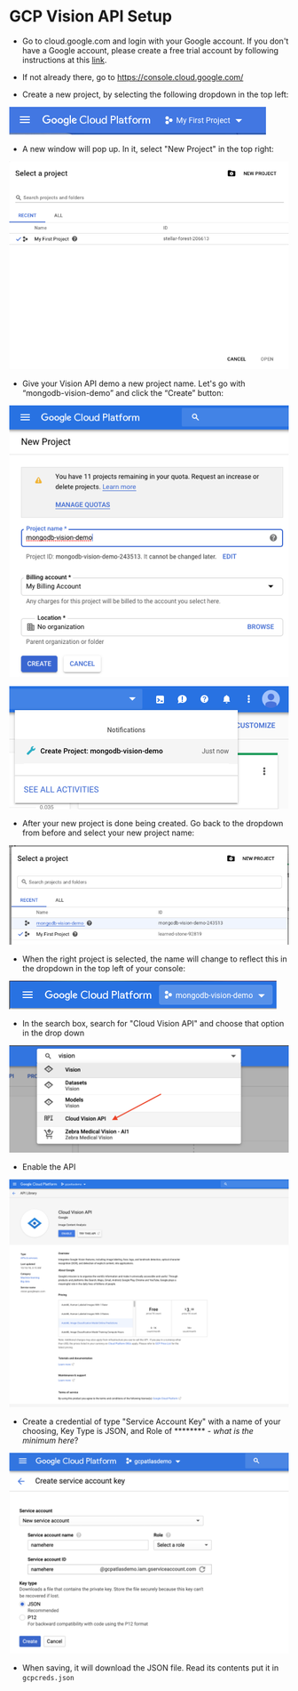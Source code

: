 # GCP Vision API Setup

* Go to cloud.google.com and login with your Google account. If you don't have a Google account, please create a free trial account by following instructions at this [link](https://console.cloud.google.com/freetrial).

* If not already there, go to https://console.cloud.google.com/

* Create a new project, by selecting the following dropdown in the top left:

![image](images/image30.png)

* A new window will pop up.  In it, select "New Project" in the top right:

![image](images/image14.png)

* Give your Vision API demo a new project name.  Let's go with “mongodb-vision-demo” and click the “Create” button:

![image](images/image28.png)

![image](images/image31.png)

* After your new project is done being created. Go back to the dropdown from before and select your new project name:

![image](images/image22.png)

* When the right project is selected, the name will change to reflect this in the dropdown in the top left of your console:

![image](images/image5.png)

* In the search box, search for "Cloud Vision API" and choose that option in the drop down

![](images/newss06.png)

* Enable the API

![](images/newss01.png)

* Create a credential of type "Service Account Key" with a name of your choosing, Key Type is JSON, and Role of ******** - _what is the minimum here_?

![](images/newss07.png)

* When saving, it will download the JSON file. Read its contents put it in `gcpcreds.json`